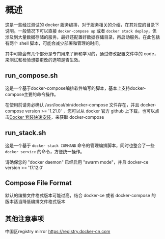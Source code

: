 # 概述

这是一些经过测试的 docker 服务编排，对于服务相关的介绍，在其对应的目录下说明。一般情况下可以直接 `docker-compose up` 或者 `docker stack deploy`，但涉及到大量数据存储的服务，最好还配置好数据存储目录，再启动服务。在此包括有两个 shell 脚本，可能会减少部署和管理的时间。

其中可能会有几个部分是专门用来了解和学习的，通过修改配置文件中的 code，来测试和检验想要更改的选项是否生效。

## run_compose.sh

这是一个基于docker-compose编排软件编写的脚本，基本上支持docker-compose主要的命令操作。

在使用前请务必确认 /usr/local/bin/docker-compose 文件存在，并且 docker-compose version >= '1.21.0' ，您可以从 docker 官方 github 上下载，也可以点击[Docker 套装快速安装](https://github.com/xiangxiaoc/docker-ce_docker-compose_nvidia-docker2)，来获取 docker-compose

## run_stack.sh

这是一个基于 `docker stack COMMAND` 命令的管理编排脚本，同时也整合了一些 `docker service` 的命令，方便统一操作。

请确保您的 "docker daemon" 已经启用 "swarm mode"，并且 docker-ce version >= '17.12.0'

## Compose File Format

默认的编排文件格式版本可能过高，结合 docker-ce 或者 docker-compose 的版本适当降低编排文件格式版本

## 其他注意事项

中国区registry mirror https://registry.docker-cn.com